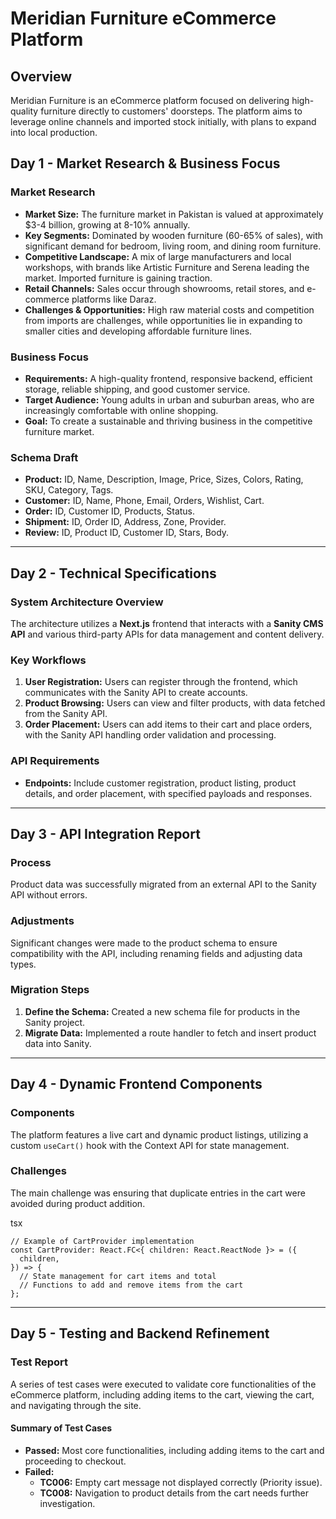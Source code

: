 # Meridian Furniture eCommerce Platform

## Overview

Meridian Furniture is an eCommerce platform focused on delivering high-quality furniture directly to customers' doorsteps. The platform aims to leverage online channels and imported stock initially, with plans to expand into local production.

## Day 1 - Market Research & Business Focus

### Market Research

- **Market Size:** The furniture market in Pakistan is valued at approximately $3-4 billion, growing at 8-10% annually.
- **Key Segments:** Dominated by wooden furniture (60-65% of sales), with significant demand for bedroom, living room, and dining room furniture.
- **Competitive Landscape:** A mix of large manufacturers and local workshops, with brands like Artistic Furniture and Serena leading the market. Imported furniture is gaining traction.
- **Retail Channels:** Sales occur through showrooms, retail stores, and e-commerce platforms like Daraz.
- **Challenges & Opportunities:** High raw material costs and competition from imports are challenges, while opportunities lie in expanding to smaller cities and developing affordable furniture lines.

### Business Focus

- **Requirements:** A high-quality frontend, responsive backend, efficient storage, reliable shipping, and good customer service.
- **Target Audience:** Young adults in urban and suburban areas, who are increasingly comfortable with online shopping.
- **Goal:** To create a sustainable and thriving business in the competitive furniture market.

### Schema Draft

- **Product:** ID, Name, Description, Image, Price, Sizes, Colors, Rating, SKU, Category, Tags.
- **Customer:** ID, Name, Phone, Email, Orders, Wishlist, Cart.
- **Order:** ID, Customer ID, Products, Status.
- **Shipment:** ID, Order ID, Address, Zone, Provider.
- **Review:** ID, Product ID, Customer ID, Stars, Body.

---

## Day 2 - Technical Specifications

### System Architecture Overview

The architecture utilizes a **Next.js** frontend that interacts with a **Sanity CMS API** and various third-party APIs for data management and content delivery.

### Key Workflows

1. **User Registration:** Users can register through the frontend, which communicates with the Sanity API to create accounts.
2. **Product Browsing:** Users can view and filter products, with data fetched from the Sanity API.
3. **Order Placement:** Users can add items to their cart and place orders, with the Sanity API handling order validation and processing.

### API Requirements

- **Endpoints:** Include customer registration, product listing, product details, and order placement, with specified payloads and responses.

---

## Day 3 - API Integration Report

### Process

Product data was successfully migrated from an external API to the Sanity API without errors.

### Adjustments

Significant changes were made to the product schema to ensure compatibility with the API, including renaming fields and adjusting data types.

### Migration Steps

1. **Define the Schema:** Created a new schema file for products in the Sanity project.
2. **Migrate Data:** Implemented a route handler to fetch and insert product data into Sanity.

---

## Day 4 - Dynamic Frontend Components

### Components

The platform features a live cart and dynamic product listings, utilizing a custom `useCart()` hook with the Context API for state management.

### Challenges

The main challenge was ensuring that duplicate entries in the cart were avoided during product addition.

tsx

```tsx
// Example of CartProvider implementation
const CartProvider: React.FC<{ children: React.ReactNode }> = ({
  children,
}) => {
  // State management for cart items and total
  // Functions to add and remove items from the cart
};
```

---

## Day 5 - Testing and Backend Refinement

### Test Report

A series of test cases were executed to validate core functionalities of the eCommerce platform, including adding items to the cart, viewing the cart, and navigating through the site.

#### Summary of Test Cases

- **Passed:** Most core functionalities, including adding items to the cart and proceeding to checkout.
- **Failed:**
  - **TC006:** Empty cart message not displayed correctly (Priority issue).
  - **TC008:** Navigation to product details from the cart needs further investigation.
